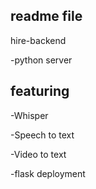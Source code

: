 ## readme file

  hire-backend 
  
  -python server

##  featuring

  -Whisper
  
  -Speech to text

  -Video to text

  -flask deployment
  
  
